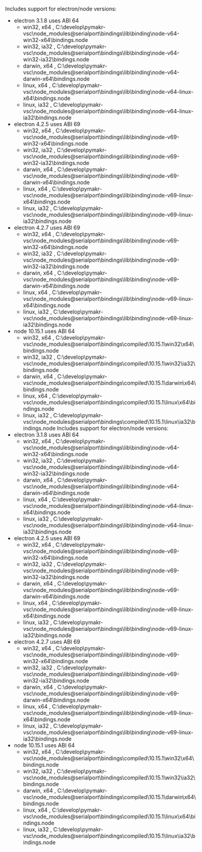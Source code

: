 Includes support for electron/node versions:
* electron 3.1.8 uses ABI 64
   - win32, x64 , C:\develop\pymakr-vsc\node_modules\@serialport\bindings\lib\binding\node-v64-win32-x64\bindings.node
   - win32, ia32 , C:\develop\pymakr-vsc\node_modules\@serialport\bindings\lib\binding\node-v64-win32-ia32\bindings.node
   - darwin, x64 , C:\develop\pymakr-vsc\node_modules\@serialport\bindings\lib\binding\node-v64-darwin-x64\bindings.node
   - linux, x64 , C:\develop\pymakr-vsc\node_modules\@serialport\bindings\lib\binding\node-v64-linux-x64\bindings.node
   - linux, ia32 , C:\develop\pymakr-vsc\node_modules\@serialport\bindings\lib\binding\node-v64-linux-ia32\bindings.node
* electron 4.2.5 uses ABI 69
   - win32, x64 , C:\develop\pymakr-vsc\node_modules\@serialport\bindings\lib\binding\node-v69-win32-x64\bindings.node
   - win32, ia32 , C:\develop\pymakr-vsc\node_modules\@serialport\bindings\lib\binding\node-v69-win32-ia32\bindings.node
   - darwin, x64 , C:\develop\pymakr-vsc\node_modules\@serialport\bindings\lib\binding\node-v69-darwin-x64\bindings.node
   - linux, x64 , C:\develop\pymakr-vsc\node_modules\@serialport\bindings\lib\binding\node-v69-linux-x64\bindings.node
   - linux, ia32 , C:\develop\pymakr-vsc\node_modules\@serialport\bindings\lib\binding\node-v69-linux-ia32\bindings.node
* electron 4.2.7 uses ABI 69
   - win32, x64 , C:\develop\pymakr-vsc\node_modules\@serialport\bindings\lib\binding\node-v69-win32-x64\bindings.node
   - win32, ia32 , C:\develop\pymakr-vsc\node_modules\@serialport\bindings\lib\binding\node-v69-win32-ia32\bindings.node
   - darwin, x64 , C:\develop\pymakr-vsc\node_modules\@serialport\bindings\lib\binding\node-v69-darwin-x64\bindings.node
   - linux, x64 , C:\develop\pymakr-vsc\node_modules\@serialport\bindings\lib\binding\node-v69-linux-x64\bindings.node
   - linux, ia32 , C:\develop\pymakr-vsc\node_modules\@serialport\bindings\lib\binding\node-v69-linux-ia32\bindings.node
* node 10.15.1 uses ABI 64
   - win32, x64 , C:\develop\pymakr-vsc\node_modules\@serialport\bindings\compiled\10.15.1\win32\x64\bindings.node
   - win32, ia32 , C:\develop\pymakr-vsc\node_modules\@serialport\bindings\compiled\10.15.1\win32\ia32\bindings.node
   - darwin, x64 , C:\develop\pymakr-vsc\node_modules\@serialport\bindings\compiled\10.15.1\darwin\x64\bindings.node
   - linux, x64 , C:\develop\pymakr-vsc\node_modules\@serialport\bindings\compiled\10.15.1\linux\x64\bindings.node
   - linux, ia32 , C:\develop\pymakr-vsc\node_modules\@serialport\bindings\compiled\10.15.1\linux\ia32\bindings.node
Includes support for electron/node versions:
* electron 3.1.8 uses ABI 64
   - win32, x64 , C:\develop\pymakr-vsc\node_modules\@serialport\bindings\lib\binding\node-v64-win32-x64\bindings.node
   - win32, ia32 , C:\develop\pymakr-vsc\node_modules\@serialport\bindings\lib\binding\node-v64-win32-ia32\bindings.node
   - darwin, x64 , C:\develop\pymakr-vsc\node_modules\@serialport\bindings\lib\binding\node-v64-darwin-x64\bindings.node
   - linux, x64 , C:\develop\pymakr-vsc\node_modules\@serialport\bindings\lib\binding\node-v64-linux-x64\bindings.node
   - linux, ia32 , C:\develop\pymakr-vsc\node_modules\@serialport\bindings\lib\binding\node-v64-linux-ia32\bindings.node
* electron 4.2.5 uses ABI 69
   - win32, x64 , C:\develop\pymakr-vsc\node_modules\@serialport\bindings\lib\binding\node-v69-win32-x64\bindings.node
   - win32, ia32 , C:\develop\pymakr-vsc\node_modules\@serialport\bindings\lib\binding\node-v69-win32-ia32\bindings.node
   - darwin, x64 , C:\develop\pymakr-vsc\node_modules\@serialport\bindings\lib\binding\node-v69-darwin-x64\bindings.node
   - linux, x64 , C:\develop\pymakr-vsc\node_modules\@serialport\bindings\lib\binding\node-v69-linux-x64\bindings.node
   - linux, ia32 , C:\develop\pymakr-vsc\node_modules\@serialport\bindings\lib\binding\node-v69-linux-ia32\bindings.node
* electron 4.2.7 uses ABI 69
   - win32, x64 , C:\develop\pymakr-vsc\node_modules\@serialport\bindings\lib\binding\node-v69-win32-x64\bindings.node
   - win32, ia32 , C:\develop\pymakr-vsc\node_modules\@serialport\bindings\lib\binding\node-v69-win32-ia32\bindings.node
   - darwin, x64 , C:\develop\pymakr-vsc\node_modules\@serialport\bindings\lib\binding\node-v69-darwin-x64\bindings.node
   - linux, x64 , C:\develop\pymakr-vsc\node_modules\@serialport\bindings\lib\binding\node-v69-linux-x64\bindings.node
   - linux, ia32 , C:\develop\pymakr-vsc\node_modules\@serialport\bindings\lib\binding\node-v69-linux-ia32\bindings.node
* node 10.15.1 uses ABI 64
   - win32, x64 , C:\develop\pymakr-vsc\node_modules\@serialport\bindings\compiled\10.15.1\win32\x64\bindings.node
   - win32, ia32 , C:\develop\pymakr-vsc\node_modules\@serialport\bindings\compiled\10.15.1\win32\ia32\bindings.node
   - darwin, x64 , C:\develop\pymakr-vsc\node_modules\@serialport\bindings\compiled\10.15.1\darwin\x64\bindings.node
   - linux, x64 , C:\develop\pymakr-vsc\node_modules\@serialport\bindings\compiled\10.15.1\linux\x64\bindings.node
   - linux, ia32 , C:\develop\pymakr-vsc\node_modules\@serialport\bindings\compiled\10.15.1\linux\ia32\bindings.node
